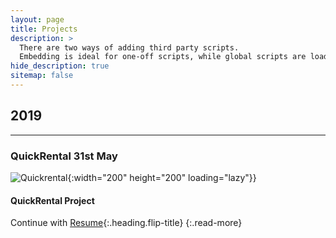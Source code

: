 ```yaml
---
layout: page
title: Projects
description: >
  There are two ways of adding third party scripts.
  Embedding is ideal for one-off scripts, while global scripts are loaded on every page.
hide_description: true
sitemap: false
---
```


## 2019
***
### QuickRental 31st May
<!-- GIFs -->
![Quickrental](images/projects/quickrental_icon.gif){:width="200" height="200" loading="lazy"}}

#### QuickRental Project


Continue with [Resume](resume.md){:.heading.flip-title}
{:.read-more}
